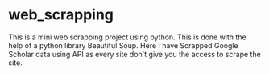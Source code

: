 # web_scrapping
This is a mini web scrapping project using python.
This is done with the help of a python library Beautiful Soup.
Here I have Scrapped Google Scholar data using API as every site don't give you the access to scrape the site.
